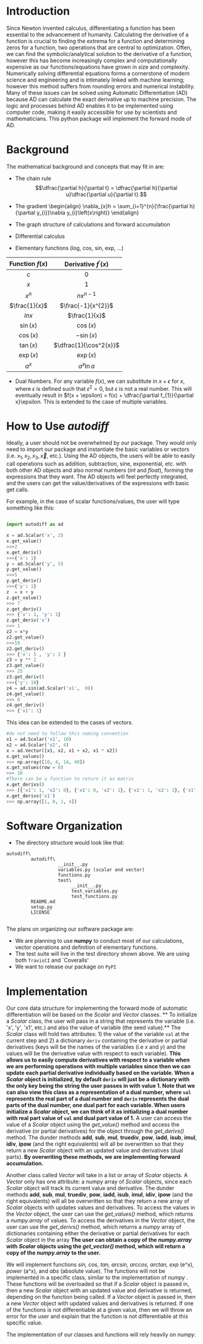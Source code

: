 # Introduction

Since Newton invented calculus, differentiating a function has been essential to the advancement of humanity. Calculating the derivative of a function is crucial to finding the extrema for a function and determining zeros for a function, two operations that are central to optimization. Often, we can find the symbolic/analytical solution to the derivative of a function, however this has become increasingly complex and computationally expensive as our functions/equations have grown in size and complexity. Numerically solving differential equations forms a cornerstone of modern science and engineering and is intimately linked with machine learning; however this method suffers from rounding errors and numerical instability. Many of these issues can be solved using Automatic Differentiation (AD) because AD can calculate the exact derivative up to machine precision. The logic and processes behind AD enables it to be implemented using computer code, making it easily accessible for use by scientists and mathematicians. This python package will implement the forward mode of AD.

# Background

The mathematical background and concepts that may fit in are:
- The chain rule
$$\dfrac{\partial h}{\partial t} = \dfrac{\partial h}{\partial u}\dfrac{\partial u}{\partial t}.$$
- The gradient
\begin{align}
  \nabla_{x}h = \sum_{i=1}^{n}{\frac{\partial h}{\partial y_{i}}\nabla y_{i}\left(x\right)}
\end{align}

- The graph structure of calculations and forward accumulation

- Differential calculus

- Elementary functions (log, cos, sin, exp, ...)

|       Function $f(x)$                |       Derivative $f^{\prime}(x)$                |
| :-------------------:  | :------------------------------------------------------------------------------:  |
| ${c}$           | $0$         |
| ${x}$           | $1$         |
| ${x^{n}}$           | ${nx^{n-1}}$         |
| $\frac{1}{x}$     | $\frac{-1}{x^{2}}$     |
| $ln{x}$     | $\frac{1}{x}$     |
| $\sin(x)$           |   $\cos(x)$         |
| $\cos(x)$           |   $-\sin(x)$         |
| $\tan(x)$           |   $\dfrac{1}{\cos^2(x)}$         |
| $\exp(x)$           |   $\exp(x)$         |
| ${a^{x}}$           |   ${a^{x}\ln{a}}$         |

- Dual Numbers. For any variable $f(x)$, we can substitute in $x + \epsilon$ for $x$, where $\epsilon$ is defined such that $\epsilon^{2} = 0$, but $\epsilon$ is not a real number. This will eventually result in $f(x + \epsilon) = f(x) + \dfrac{\partial f_{1}}{\partial x}\epsilon. This is extended to the case of multiple variables. 



# How to Use *autodiff*


Ideally, a user should not be overwhelmed by our package. They would only need to import our package and instantiate the basic variables or vectors (i.e. $x_1, x_2, x_3,  \vec{x}$, etc.). Using the AD objects, the users will be able to easily call operations such as addition, subtraction, sine, exponential, etc. with both other AD objects and also normal numbers (*int* and *float*), forming the expressions that they want. The AD objects will feel perfectly integrated, and the users can get the value/derivatives of the expressions with basic get calls. 

For example, in the case of scalar functions/values, the user will type something like this:

```python

import autodiff as ad

x = ad.Scalar('x', 2)
x.get_value()
>>>2
x.get_deriv()
>>>{'x': 1}
y = ad.Scalar('y', 5)
y.get_value()
>>>5
y.get_deriv()
>>>{'y': 1}
z  = x + y
z.get_value() 
>>> 7
z.get_deriv()
>>> {'x': 1, 'y': 1}
z.get_deriv('x')
>>> 1
z2 = x*y  
z2.get_value()
>>>10
z2.get_deriv()
>>> {'x': 5 , 'y': 2 }
z3 = y ** 2 
z3.get_value() 
>>> 25
z3.get_deriv()
>>>{'y': 10}
z4 = ad.sin(ad.Scalar('x1',  0))
z4.get_value()
>>> 0
z4.get_deriv()
>>> {'x1': 1}
```

This idea can be extended to the cases of vectors.
```python
#do not need to follow this naming convention
x1 = ad.Scalar('x1', 10) 
x2 = ad.Scalar('x2', 4)
x = ad.Vector([x1, x2, x1 + x2, x1 * x2])
x.get_values()
>>> np.array([10, 4, 14, 40])
x.get_values(row = 0)
>>> 10
#There can be a function to return it as matrix
x.get_derivs()
>>> [{'x1': 1, 'x2': 0}, {'x1': 0, 'x2': 1}, {'x1': 1, 'x2': 1}, {'x1': 4, 'x2': 10}]
x.get_derivs('x1')
>>> np.array([1, 0, 1, 4])
```


# Software Organization
       
 * The directory structure would look like that:      
 ```
 autodiff\
          autodiff\
                    __init__.py
                    variables.py (scalar and vector)
                    functions.py
                    test\
                         __init__.py
                         test_variables.py
                         test_functions.py
          README.md
          setup.py
          LICENSE
               
 ```            

The plans on organizing our software package are: 

* We are planning to use **numpy** to conduct most of our calculations, vector operations and definition of elementary functions.
* The test suite will live in the test directory shown above. We are using both `TravisCI` and `Coveralls'
* We want to release our package on `PyPI`


# Implementation

Our core data structure for implementing the forward mode of automatic differentiation will be based on the *Scalar* and *Vector* classes. ** To initialize a *Scalar* class, the user will pass in a string that represents the variable (i.e. 'x', 'y', 'x1', etc.) and also the value of variable (the seed value).** The *Scalar* class will hold two attributes: 1) the value of the variable `val` at the current step and 2) a dictionary `deriv` containing the derivative or partial derivatives (keys will be the names of the variables (i.e *x* and *y*) and the values will be the derivative value with respect to each variable). **This allows us to easily compute derivatives with respect to a variable when we are performing operations with multiple variables since then we can update each partial derivative individually based on the variable. When a *Scalar* object is initialized, by default `deriv` will just be a dictionary with the only key being the string the user passes in with value 1. Note that we can also view this class as a representation of a dual number, where `val` represents the real part of a dual number and `deriv` represents the dual parts of the dual number, one dual part for each variable. When users initialize a *Scalar* object, we can think of it as initializing a dual number with real part value of `val` and dual part value of 1.** A user can access the value of a *Scalar* object using the *get_value()* method and access the derivative (or partial derivatives) for the object through the *get_derivs()* method. The dunder methods __add__, __sub__, __mul__,  __truediv__, __pow__, __iadd__, __isub__, __imul__, __idiv__, __ipow__ (and the right equivalents) will all be overwritten so that they return a new *Scalar* object with an updated value and derivatives (dual parts). **By overwriting these methods, we are implementing forward accumulation.**

Another class called *Vector* will take in a list or array of *Scalar* objects. A *Vector* only has one attribute: a numpy array of *Scalar* objects, since each *Scalar* object will track its current value and derivative. The dunder methods __add__, __sub__, __mul__,  __truediv__, __pow__, __iadd__, __isub__, __imul__, __idiv__, __ipow__ (and the right equivalents) will all be overwritten so that they return a new array of *Scalar* objects with updates values and derivatives. To access the values in the *Vector* object, the user can use the *get_values()* method, which returns a *numpy.array* of values. To access the derivatives in the *Vector* object, the user can use the *get_derivs()* method, which returns a *numpy* array of dictionaries containing either the derivative or partial derivatives for each *Scalar* object in the array **The user can obtain a copy of the *numpy.array* with *Scalar* objects using the *get_vector()* method, which will return a copy of the *numpy.array* to the user.**

We will implement functions *sin, cos, tan, arcsin, arccos, arctan, exp* (e^x), *power* (a^x), and *abs* (absolute value). The functions will not be implemented in a specific class, similar to the implementation of *numpy* . These functions will be overloaded so that if a *Scalar* object is passed in, then a new *Scalar* object with an updated value and derivative is returned, depending on the function being called. If a *Vector* object is passed in, then a new *Vector* object with updated values and derivatives is returned. If one of the functions is not differentiable at a given value, then we will throw an error for the user and explain that the function is not differentiable at this specific value.

The implementation of our classes and functions will rely heavily on *numpy*.

